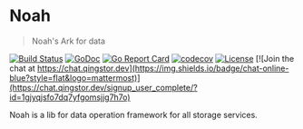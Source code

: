 # Noah

> Noah's Ark for data

[![Build Status](https://travis-ci.com/qingstor/noah.svg?branch=master)](https://travis-ci.com/qingstor/noah)
[![GoDoc](https://godoc.org/github.com/qingstor/noah?status.svg)](https://godoc.org/github.com/qingstor/noah)
[![Go Report Card](https://goreportcard.com/badge/github.com/qingstor/noah)](https://goreportcard.com/report/github.com/qingstor/noah)
[![codecov](https://codecov.io/gh/qingstor/noah/branch/master/graph/badge.svg)](https://codecov.io/gh/qingstor/noah)
[![License](https://img.shields.io/badge/license-apache%20v2-blue.svg)](https://github.com/qingstor/noah/blob/master/LICENSE)
[![Join the chat at https://chat.qingstor.dev](https://img.shields.io/badge/chat-online-blue?style=flat&logo=mattermost)](https://chat.qingstor.dev/signup_user_complete/?id=1gjyqjsfo7dq7yfgomsjjg7h7o)

Noah is a lib for data operation framework for all storage services.

